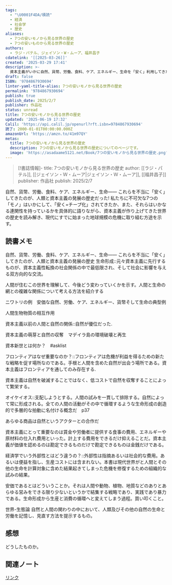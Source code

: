 ```yaml
---
tags:
  - "\U0001F4DA/積読"
  - 経済
  - 社会学
  - 歴史
aliases:
  - 7つの安いモノから見る世界の歴史
  - 7つの安いものから見る世界の歴史
authors:
  - ラジ・パテル、ジェイソン・W・ムーア、福井昌子
cdatelink: '[[2025-03-26]]'
created: '2025-03-29 17:41'
description: >-
  資本主義がいかに自然、貨幣、労働、食料、ケア、エネルギー、生命を「安く」利用してきたかを解き明かす。7つの要素のチープ化の歴史を辿り、現代の地球規模の危機への取り組み方を提示する。
draft: false
ISBN: '9784867930694'
linter-yaml-title-alias: 7つの安いモノから見る世界の歴史
permalink: '9784867930694'
publish: true
publish_date: 2025/2/7
publisher: 作品社
status: unread
title: 7つの安いモノから見る世界の歴史
updated: '2025-06-19 17:32'
Calil: 'https://api.calil.jp/openurl?rft.isbn=9784867930694'
読了: 2000-01-01T00:00:00.000Z
amazonUrl: 'https://amzn.to/41m97QY'
metas:
  title: 7つの安いモノから見る世界の歴史
  description: 7つの安いモノから見る世界の歴史についてのページです。
  image: 'https://asadaame5121.net/Book/7つの安いモノから見る世界の歴史.png'
---
```

>[!書誌情報]-
>title: 7つの安いモノから見る世界の歴史
>author: [[ラジ・パテル]], [[ジェイソン・Ｗ・ムーア|ジェイソン・Ｗ・ムーア]], [[福井昌子]]
>publisher: 作品社
>publish: 2025/2/7

自然、貨幣、労働、食料、ケア、エネルギー、生命―― これらを不当に「安く」してきたのが、人類と資本主義の発展の歴史だった!  私たちに不可欠な7つの「モノ」はいかにして、「安く=チープ化」されてきたか、また、それらはいかなる連関性を持っているかを具体的に語りながら、資本主義が作り上げてきた世界の歴史を読み解き、現代にすでに始まった地球規模の危機に取り組む方途を示す。

## 読書メモ
自然、貨幣、労働、食料、ケア、エネルギー、生命―― これらを不当に「安く」してきたのが、人類と資本主義の発展の歴史
生命形成::元々資本主義に先行するものが、資本主義性転換の社会関係の中で最低限され、そして社会に影響を与える双方向的な交流。
<!--SR:!2025-03-28,1,210-->
人間が住むこの世界を理解して、今後どう変わっていくかを示す。人間と生命の網との複雑な関係について考える方法を紹介する

ニワトリの例　安価な自然、労働、ケア、エネルギー、貨幣そして生命の典型例

人間生物物質の相互作用

資本主義以前の人間と自然の関係::自然が優位だった.
<!--SR:!2025-03-28,1,228-->

資本主義の萌芽と自然の収奪　マデイラ島の環境破壊と再生

資本新世とは何か？　#asklist 

フロンティアはなぜ重要なのか？::フロンティアは危機が利益を得るための新たな戦略を促す場所なのである。手根と人間を含めた自然が出会う場所である。資本主義はフロンティアを通してのみ存在する.
<!--SR:!2025-04-17,1,208-->

資本主義は自然を破滅することではなく、低コストで自然を収奪することによって繁栄する。

オイケイオス::支配しようとする。人間の試みを一貫して排除する。自然によって常に形成される。全ての人間の活動がその中で循環するような生命形成の創造的で多層的な拍動に名付ける概念だ　p37
<!--SR:!2025-04-17,1,208-->

あらゆる商品は自然というアクターとの合作だ

資本主義にとって重要なのは賃金や労働者に提供する食事の費用、エネルギーや原材料の仕入れ費用といった。計上する費用をできるだけ抑えることだ。資本主義が価値を認めるのは勘定できるものだけで勘定できるものは金銭だけである。

経済学でいう外部性とはどう違うの？::外部性は指摘あるいは社会的な費用。あるいは便益を指し、生産コストには含まれない。本書は現代世界がと人間とその他の生命を計算対象に含めた結果起きてしまった危機を修復するための組織的な試みの結果。
<!--SR:!2025-03-28,1,228-->

安価であるとはどういうことか。それは人間や動物、植物、地質などのありとあらゆる営みをできる限り少ないというかで結集する戦略であり、実践であり暴力である。生命形成から生産と消費の循環へと変えてしまう過程。買い叩くこと。

世界-生態論
自然と人間の関わりの中において、人類及びその他の自然の生命と労働を記憶し、見直す方法を提示するもの。

## 感想
どうしたものか。

## 関連ノート

<a href="https://asadaame5121.net/9784867930694" class="u-url">リンク</a>

